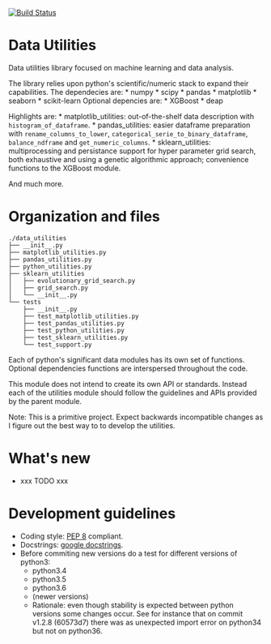 [![Build Status](https://travis-ci.org/fmv1992/data_utilities.svg?branch=master)](https://travis-ci.org/fmv1992/data_utilities)

# Data Utilities

Data utilities library focused on machine learning and data analysis.

The library relies upon python's scientific/numeric stack to expand their
capabilities. The dependecies are:
    * numpy
    * scipy
    * pandas
    * matplotlib
    * seaborn
    * scikit-learn
Optional depencies are:
    * XGBoost
    * deap

Highlights are:
    * matplotlib_utilities: out-of-the-shelf data description with
      `histogram_of_dataframe`.
    * pandas_utilities: easier dataframe preparation with
      `rename_columns_to_lower`, `categorical_serie_to_binary_dataframe`,
      `balance_ndframe` and `get_numeric_columns`.
    * sklearn_utilities: multiprocessing and persistance support for hyper
      parameter grid search, both exhaustive and using a genetic algorithmic
      approach; convenience functions to the XGBoost module.

And much more.

# Organization and files

    ./data_utilities
    ├── __init__.py
    ├── matplotlib_utilities.py
    ├── pandas_utilities.py
    ├── python_utilities.py
    ├── sklearn_utilities
    │   ├── evolutionary_grid_search.py
    │   ├── grid_search.py
    │   └── __init__.py
    └── tests
        ├── __init__.py
        ├── test_matplotlib_utilities.py
        ├── test_pandas_utilities.py
        ├── test_python_utilities.py
        ├── test_sklearn_utilities.py
        └── test_support.py

Each of python's significant data modules has its own set of functions.
Optional dependencies functions are interspersed throughout the code.

This module does not intend to create its own API or standards. Instead each of
the utilities module should follow the guidelines and APIs provided by the
parent module.

Note: This is a primitive project. Expect backwards incompatible changes as I
figure out the best way to to develop the utilities.

# What's new

* xxx TODO xxx

# Development guidelines

* Coding style: [PEP 8](https://www.python.org/dev/peps/pep-0008/) compliant.
* Docstrings: [google docstrings](http://sphinxcontrib-napoleon.readthedocs.io/en/latest/example_google.html).
* Before commiting new versions do a test for different versions of python3:
    * python3.4
    * python3.5
    * python3.6
    * (newer versions)
    * Rationale: even though stability is expected between python versions some
      changes occur. See for instance that on commit v1.2.8 (60573d7) there was
      as unexpected import error on python34 but not on python36.
